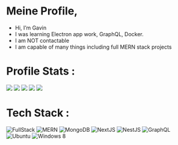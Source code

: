 # Meine Profile,
- Hi, I’m Gavin
- I was learning Electron app work, GraphQL, Docker.
- I am NOT contactable
- I am capable of many things including full MERN stack projects


<!-- - 👋 Hi, I’m @GDSimpson3 -->
<!-- - 👀 I’m interested in react, next, ts, html, css, javascript, node, graphql, VBS, ShellScripts, Batch files, SQL and mongo DB. -->
<!-- - 🌱 I was learning Electron app work, Python, heroku deployment, npm package creating and more. -->
<!-- - 📫 I am NOT contactable -->
<!-- - I am capable of many things including full MERN stack projects -->
<!-- - here is my website (yes, i have like 14 now....): https://ibz.vercel.app/ -->
<!---
GDSimpson3/GDSimpson3 is a ✨ special ✨ repository because its `README.md` (this file) appears on your GitHub profile.
You can click the Preview link to take a look at your changes.
--->

# Profile Stats :
<!-- 
![](https://github-readme-stats.vercel.app/api?username=GDSimpson3&&show_icons=true&title_color=FF0000&icon_color=FF0000&text_color=FF0000&bg_color=000000)
 -->

![](http://github-profile-summary-cards.vercel.app/api/cards/profile-details?username=GDSimpson3&theme=city_lights)
![](http://github-profile-summary-cards.vercel.app/api/cards/repos-per-language?username=GDSimpson3&theme=city_lights)
![](http://github-profile-summary-cards.vercel.app/api/cards/most-commit-language?username=GDSimpson3&theme=city_lights)
![](http://github-profile-summary-cards.vercel.app/api/cards/stats?username=GDSimpson3&theme=city_lights)
![](http://github-profile-summary-cards.vercel.app/api/cards/productive-time?username=GDSimpson3&theme=city_lights&utcOffset=8)

# Tech Stack :

![FullStack](https://img.shields.io/badge/FullStack-%2307405e.svg?style=for-the-badge&logo=FullStack&logoColor=white)
![MERN](https://img.shields.io/badge/MERN-%2307405e.svg?style=for-the-badge&logo=FullStack&logoColor=white)
![MongoDB](https://img.shields.io/badge/MongoDB-%23000000.svg?style=for-the-badge&logo=FullStack&logoColor=white)
![NextJS](https://img.shields.io/badge/NextJS-%23000000.svg?style=for-the-badge&logo=FullStack&logoColor=white)
![NestJS](https://img.shields.io/badge/NestJS-%23000000.svg?style=for-the-badge&logo=FullStack&logoColor=white)
![GraphQL](https://img.shields.io/badge/GraphQL-%23000000.svg?style=for-the-badge&logo=FullStack&logoColor=white)
![Ubuntu](https://img.shields.io/badge/Ubuntu-%23E34F26.svg?style=for-the-badge&logo=FullStack&logoColor=white)
![Windows 8](https://img.shields.io/badge/Windows8-%23E34F26.svg?style=for-the-badge&logo=FullStack&logoColor=white)
